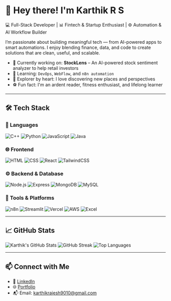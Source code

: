 # 👋 Hey there! I'm Karthik R S

💻 Full-Stack Developer | 📊 Fintech & Startup Enthusiast | ⚙️ Automation & AI Workflow Builder

I’m passionate about building meaningful tech — from AI-powered apps to smart automations. I enjoy blending finance, data, and code to create solutions that are clean, useful, and scalable.

- 🔭 Currently working on: **StockLens** – An AI-powered stock sentiment analyzer to help retail investors  
- 🧠 Learning: `DevOps`, `WebFlow`, and `n8n automation`  
- 🧳 Explorer by heart: I love discovering new places and perspectives  
- ⚽ Fun fact: I'm an ardent reader, fitness enthusiast, and lifelong learner  

---

## 🛠 Tech Stack

### 🚀 Languages
![C++](https://img.shields.io/badge/C++-00599C?style=flat&logo=c%2B%2B&logoColor=white)
![Python](https://img.shields.io/badge/Python-3776AB?style=flat&logo=python&logoColor=white)
![JavaScript](https://img.shields.io/badge/JavaScript-F7DF1E?style=flat&logo=javascript&logoColor=black)
![Java](https://img.shields.io/badge/Java-ED8B00?style=flat&logo=java&logoColor=white)

### 🌐 Frontend
![HTML](https://img.shields.io/badge/HTML5-E34F26?style=flat&logo=html5&logoColor=white)
![CSS](https://img.shields.io/badge/CSS3-1572B6?style=flat&logo=css3&logoColor=white)
![React](https://img.shields.io/badge/React-20232A?style=flat&logo=react)
![TailwindCSS](https://img.shields.io/badge/Tailwind_CSS-38B2AC?style=flat&logo=tailwind-css)

### ⚙️ Backend & Database
![Node.js](https://img.shields.io/badge/Node.js-339933?style=flat&logo=node.js&logoColor=white)
![Express](https://img.shields.io/badge/Express.js-000000?style=flat&logo=express&logoColor=white)
![MongoDB](https://img.shields.io/badge/MongoDB-4EA94B?style=flat&logo=mongodb&logoColor=white)
![MySQL](https://img.shields.io/badge/MySQL-4479A1?style=flat&logo=mysql&logoColor=white)

### 🔧 Tools & Platforms
![n8n](https://img.shields.io/badge/n8n-A92BFF?style=flat&logo=n8n&logoColor=white)
![Streamlit](https://img.shields.io/badge/Streamlit-FF4B4B?style=flat&logo=streamlit&logoColor=white)
![Vercel](https://img.shields.io/badge/Vercel-000?style=flat&logo=vercel&logoColor=white)
![AWS](https://img.shields.io/badge/AWS-FF9900?style=flat&logo=amazonaws&logoColor=white)
![Excel](https://img.shields.io/badge/Microsoft_Excel-217346?style=flat&logo=microsoft-excel&logoColor=white)

---

## 📈 GitHub Stats

![Karthik's GitHub Stats](https://github-readme-stats.vercel.app/api?username=karthikrajesh10&show_icons=true&theme=radical)
![GitHub Streak](https://github-readme-streak-stats.herokuapp.com?user=karthikrajesh10&theme=radical)
![Top Languages](https://github-readme-stats.vercel.app/api/top-langs/?username=karthikrajesh10&layout=compact&theme=radical)

---

## 📫 Connect with Me

- 🔗 [LinkedIn](https://www.linkedin.com/in/karthik-rs-2004-/)  
- 🌐 [Portfolio](https://kr-portfolio-six.vercel.app/)  
- 📬 Email: karthikrajesh9010@gmail.com 
